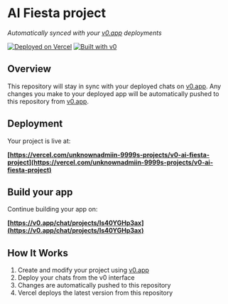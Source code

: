# AI Fiesta project

*Automatically synced with your [v0.app](https://v0.app) deployments*

[![Deployed on Vercel](https://img.shields.io/badge/Deployed%20on-Vercel-black?style=for-the-badge&logo=vercel)](https://vercel.com/unknownadmiin-9999s-projects/v0-ai-fiesta-project)
[![Built with v0](https://img.shields.io/badge/Built%20with-v0.app-black?style=for-the-badge)](https://v0.app/chat/projects/ls40YGHp3ax)

## Overview

This repository will stay in sync with your deployed chats on [v0.app](https://v0.app).
Any changes you make to your deployed app will be automatically pushed to this repository from [v0.app](https://v0.app).

## Deployment

Your project is live at:

**[https://vercel.com/unknownadmiin-9999s-projects/v0-ai-fiesta-project](https://vercel.com/unknownadmiin-9999s-projects/v0-ai-fiesta-project)**

## Build your app

Continue building your app on:

**[https://v0.app/chat/projects/ls40YGHp3ax](https://v0.app/chat/projects/ls40YGHp3ax)**

## How It Works

1. Create and modify your project using [v0.app](https://v0.app)
2. Deploy your chats from the v0 interface
3. Changes are automatically pushed to this repository
4. Vercel deploys the latest version from this repository